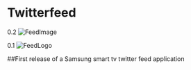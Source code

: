 # Twitterfeed


0.2
![FeedImage](https://www.imageupload.co.uk/images/2015/04/27/fiidi.png)




0.1
![FeedLogo](https://www.imageupload.co.uk/images/2015/04/22/screenshot.png)

##First release of a Samsung smart tv twitter feed application 

